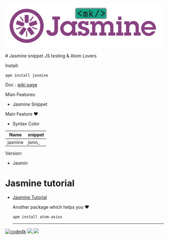 
<p align="center" ><img src="./images/jasmine.png"></p>
# Jasmine snippet JS testing  & Atom Lovers

Install:

```ssh
apm install jasmine
```

Doc : [wiki page](https://github.com/code4mk/jasmine/wiki)

Mian Features:

  - Jasmine Snippet

  Main Feature ❤️

* Syntax Color

| Name  |  snippet |
|---|---|
|jasmine|jsmn_|


Version:

  - Jasmin
# Jasmine tutorial

* [Jasmine Tutorial](https://code4mk.org/javascript-developer/testing/jasmine)


  Another package which helps you   ❤️

  ```ssh
  apm install atom-axios
  ```
  ---
[![code4k](https://img.shields.io/badge/Powered-By-blue.svg)]() <a href="https://code4mk.org" ><img src="https://img.shields.io/badge/code4mk-.org-red.svg" > <a href="https://twitter.com/code4mk" ><img src="https://img.shields.io/badge/%40-code4mk-brightgreen.svg" >
